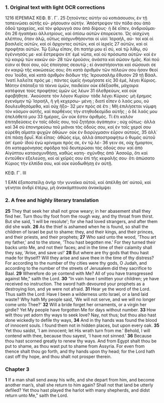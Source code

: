 ### 1. Original text with light OCR corrections

1216 ΙΕΡΕΜΙΑΣ ΚΕΦ. Β΄. Γ΄.
25 ζητοῦντες αὐτὴν οὐ κοπιάσουσιν, ἐν τῇ ταπεινώσει αὐτῆς εὑ-
    ρήσουσιν αὐτήν. ᾿Απόστρεψον τὸν πόδα σου ἀπὸ ὁδοῦ τραχείας,
    καὶ τὸν φάρυγγά σου ἀπὸ δίψους· ἡ δὲ εἶπεν, ἀνδριοῦμαι· ὅτι
26 ἠγαπήκει ἀλλοτρίους, καὶ ὀπίσω αὐτῶν ἐπορεύετο. Ὡς αἰσχύνη
    κλέπτου, ὅταν ἁλῷ, οὕτως αἰσχυνθήσονται οἱ υἱοὶ ᾿Ισραήλ, αὐ-
    τοί καὶ οἱ βασιλεῖς αὐτῶν, καὶ οἱ ἄρχοντες αὐτῶν, καὶ οἱ ἱερεῖς
27 αὐτῶν, καὶ οἱ προφῆται αὐτῶν. Τῷ ξύλῳ εἶπαν, ὅτι πατήρ μου
    εἶ σύ, καὶ τῷ λίθῳ, σὺ ἐγέννησάς με· καὶ ἔστρεψαν ἐπ᾿ ἐμὲ
    νῶτα, καὶ οὐ πρόσωπα αὐτῶν· καὶ ἐν τῷ καιρῷ τῶν κακῶν αὐ-
28 τῶν ἐροῦσιν, ἀνάστα καὶ σῶσον ἡμᾶς. Καὶ ποῦ εἰσιν οἱ θεοί σου,
    οὓς ἐποίησας σεαυτῷ ; εἰ ἀναστήσονται καὶ σώσουσι σε ἐν καιρῷ
    τῆς κακώσεώς σου; ὅτι κατὰ ἀριθμὸν τῶν πόλεών σου ἦσαν
    θεοί σου ᾿Ιούδα, καὶ κατὰ ἀριθμὸν διόδων τῆς ῾Ιερουσαλὴμ ἔθυσον
29 τῇ Βάαλ. ᾿Ινατί λαλεῖτε πρός με ; πάντες ὑμεῖς ἠνομήσατε εἰς
30 ἐμέ, λέγει Κύριος. Μάτην ἐπάταξα τὰ τέκνα ὑμῶν, παιδείαν
    οὐκ ἐδέξασθε, μάχαιρα κατέφαγε τοὺς προφήτας ὑμῶν ὡς λέων
31 ὀλεθρεύων, καὶ οὐκ ἐφοβήθητε. ᾿Ακούσατε τὸν λόγον Κυρίου· τάδε
    λέγει Κύριος· μὴ ἔρημος ἐγενόμην τῷ ᾿Ισραήλ, ἢ γῆ κεχερσω-
    μένη ; διατὶ εἶπεν ὁ λαός μου, οὐ δουλευθησόμεθα, καὶ οὐχ ἥξο-
32 μεν πρὸς σὲ ἔτι ; Μὴ ἐπιλήσεται νύμφη τὸν κόσμον αὐτῆς, καὶ
    παρθένος τὴν στηθοδεσμίδα αὐτῆς ; ὁ δὲ λαός μου ἐπελάθετό μου
33 ἡμέρας, ὧν οὐκ ἔστιν ἀριθμός. Τί ἔτι καλὸν ἐπιτηδεύσεις ἐν
    ταῖς ὁδοῖς σου, τοῦ ζητῆσαι ἀγάπησιν ; οὐχ οὕτως· ἀλλὰ καὶ
34 σὺ ἐπονηρεύσω τοῦ μιᾶναι τὰς ὁδούς σου, καὶ ἐν ταῖς χερσί σου
    εὑρέθη αἵματα ψυχῶν ἀθώων· οὐκ ἐν διορύγμασιν εὗρον αὐτούς,
35 ἀλλ᾿ ἐπὶ πάσῃ δρυῒ. Καὶ εἶπας· ἀθῶός εἰμι, ἀλλὰ ἀποστραφήτω
    ὁ θυμὸς αὐτοῦ ἀπ᾿ ἐμοῦ· ἰδοὺ ἐγὼ κρίνομαι πρός σε, ἐν τῷ λέ-
36 γειν σε, οὐχ ἥμαρτον, ὅτι κατεφρόνησας σφόδρα τοῦ δευτερώσαι
    τὰς ὁδούς σου· καὶ ἀπὸ Αἰγύπτου καταισχυνθήσῃ, καθὼς κατη-
    σχύνθης ἀπὸ ᾿Ασσοῦρ, ὅτι καὶ ἐντεῦθεν ἐξελεύσῃ, καὶ αἱ χεῖρές σου
    ἐπὶ τῆς κεφαλῆς σου· ὅτι ἀπώσατο Κύριος τὴν ἐλπίδα σου, καὶ
    οὐκ εὐοδωθήσῃ ἐν αὐτῇ.

ΚΕΦ. Γ΄. ΙΙΙ

1 ΕΑΝ ἐξαποστείλῃ ἀνὴρ τὴν γυναῖκα αὐτοῦ, καὶ ἀπέλθῃ ἀπ᾿
    αὐτοῦ, καὶ γένηται ἀνδρὶ ἑτέρῳ, μὴ ἀνακάμπτουσα ἀνακάμψει

### 2. A free and highly literary translation

**25** They that seek her shall not grow weary; in her abasement shall they find her. Turn thou thy foot from the rough way, and thy throat from thirst. But she said, 'I will be resolute'; for she had loved strangers, and after them did she walk.
**26** As the thief is ashamed when he is found, so shall the children of Israel be put to shame: they, and their kings, and their princes, and their priests, and their prophets;
**27** Who said unto the wood, 'Thou art my father,' and to the stone, 'Thou hast begotten me.' For they turned their backs unto Me, and not their faces; and in the time of their calamity shall they say, 'Arise, and save us!'
**28** But where are thy gods that thou hast made for thyself? Will they arise and save thee in the time of thy distress? For according to the number of thy cities were thy gods, O Judah, and according to the number of the streets of Jerusalem did they sacrifice to Baal.
**29** Wherefore do ye contend with Me? All of you have transgressed against Me," saith the Lord.
**30** "In vain have I smitten your children; ye have received no instruction. The sword hath devoured your prophets as a destroying lion, and ye were not afraid.
**31** Hear ye the word of the Lord. Thus saith the Lord: Have I been a wilderness unto Israel, or a land laid waste? Why hath My people said, 'We will not serve, and we will no longer come unto Thee?'
**32** Will a bride forget her ornaments, or a virgin her girdle? Yet My people have forgotten Me for days without number.
**33** How wilt thou yet adorn thy ways to seek love? Nay, not thus; but thou also hast done wickedly to defile thy ways,
**34** And in thy hands was found the blood of innocent souls. I found them not in hidden places, but upon every oak.
**35** Yet thou saidst, 'I am innocent; let His wrath turn from me.' Behold, I will contend with thee, because thou sayest, 'I have not sinned.'
**36** Because thou hast scorned greatly to renew thy ways. And from Egypt shalt thou be put to shame, as thou wast put to shame from Assyria. For even from thence shalt thou go forth, and thy hands upon thy head; for the Lord hath cast off thy hope, and thou shalt not prosper therein.

### Chapter 3

**1** If a man shall send away his wife, and she depart from him, and become another man’s, shall she return to him again? Shall not that land be utterly defiled? Yet thou hast played the harlot with many shepherds, and didst return unto Me," saith the Lord.